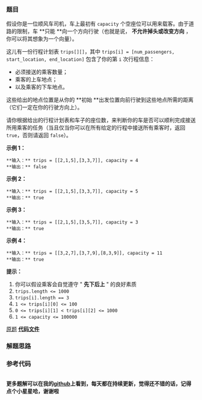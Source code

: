 ### 题目
假设你是一位顺风车司机，车上最初有 `capacity` 个空座位可以用来载客。由于道路的限制，车  **只能  **向一个方向行驶（也就是说，
**不允许掉头或改变方向** ，你可以将其想象为一个向量）。

这儿有一份行程计划表 `trips[][]`，其中 `trips[i] = [num_passengers, start_location,
end_location]` 包含了你的第 `i` 次行程信息：

  * 必须接送的乘客数量；
  * 乘客的上车地点；
  * 以及乘客的下车地点。

这些给出的地点位置是从你的  **初始  **出发位置向前行驶到这些地点所需的距离（它们一定在你的行驶方向上）。

请你根据给出的行程计划表和车子的座位数，来判断你的车是否可以顺利完成接送所用乘客的任务（当且仅当你可以在所有给定的行程中接送所有乘客时，返回
`true`，否则请返回 `false`）。



**示例 1：**

    
    
    **输入：** trips = [[2,1,5],[3,3,7]], capacity = 4
    **输出：** false
    

**示例 2：**

    
    
    **输入：** trips = [[2,1,5],[3,3,7]], capacity = 5
    **输出：** true
    

**示例 3：**

    
    
    **输入：** trips = [[2,1,5],[3,5,7]], capacity = 3
    **输出：** true
    

**示例 4：**

    
    
    **输入：** trips = [[3,2,7],[3,7,9],[8,3,9]], capacity = 11
    **输出：** true
    



**提示：**

  1. 你可以假设乘客会自觉遵守 " **先下后上** " 的良好素质
  2. `trips.length <= 1000`
  3. `trips[i].length == 3`
  4. `1 <= trips[i][0] <= 100`
  5. `0 <= trips[i][1] < trips[i][2] <= 1000`
  6. `1 <= capacity <= 100000`

[原题](https://leetcode-cn.com/problems/car-pooling/)    **[代码文件]()**


### 解题思路




### 参考代码

```go


```




**更多题解可以在我的[github](https://github.com/LZH139/leetcode_Go)上看到，每天都在持续更新，觉得还不错的话，记得点个小星星哈，谢谢啦**
